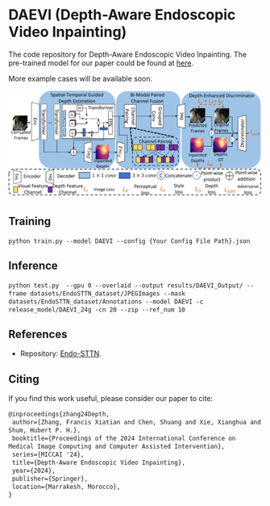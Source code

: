 # DAEVI (Depth-Aware Endoscopic Video Inpainting)
The code repository for Depth-Aware Endoscopic Video Inpainting. The pre-trained model for our paper could be found at [here](https://drive.google.com/drive/folders/1vYsUxgmtsQ7V61nIbGEf2kANzsp8Cj9D?usp=sharing).

More example cases will be available soon.

![image](Image/Framework.png)

## Training
```
python train.py --model DAEVI --config {Your Config File Path}.json
```

## Inference
```
python test.py  --gpu 0 --overlaid --output results/DAEVI_Output/ --frame datasets/EndoSTTN_dataset/JPEGImages --mask datasets/EndoSTTN_dataset/Annotations --model DAEVI -c release_model/DAEVI_24g -cn 20 --zip --ref_num 10
```
## References
- Repository: [Endo-STTN](https://github.com/endomapper/Endo-STTN).

## Citing

If you find this work useful, please consider our paper to cite:

```
@inproceedings{zhang24Depth,
 author={Zhang, Francis Xiatian and Chen, Shuang and Xie, Xianghua and Shum, Hubert P. H.},
 booktitle={Proceedings of the 2024 International Conference on Medical Image Computing and Computer Assisted Intervention},
 series={MICCAI '24},
 title={Depth-Aware Endoscopic Video Inpainting},
 year={2024},
 publisher={Springer},
 location={Marrakesh, Morocco},
}
```
